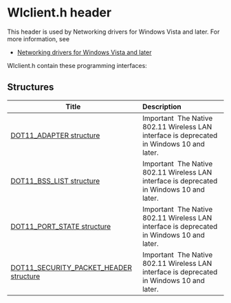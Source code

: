 # Wlclient.h header


This header is used by Networking drivers for Windows Vista and later. For more information, see
- [Networking drivers for Windows Vista and later](../_netvista/index.md)

Wlclient.h contain these programming interfaces:


## Structures

| Title   | Description   |
| ---- |:---- |
| [DOT11_ADAPTER structure](ns-wlclient--dot11-adapter.md) | Important  The Native 802.11 Wireless LAN interface is deprecated in Windows 10 and later. |
| [DOT11_BSS_LIST structure](ns-wlclient--dot11-bss-list.md) | Important  The Native 802.11 Wireless LAN interface is deprecated in Windows 10 and later. |
| [DOT11_PORT_STATE structure](ns-wlclient--dot11-port-state.md) | Important  The Native 802.11 Wireless LAN interface is deprecated in Windows 10 and later. |
| [DOT11_SECURITY_PACKET_HEADER structure](ns-wlclient--dot11-security-packet-header.md) | Important  The Native 802.11 Wireless LAN interface is deprecated in Windows 10 and later. |
